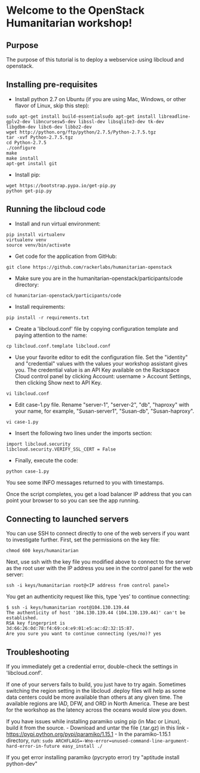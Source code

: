 Welcome to the OpenStack Humanitarian workshop!
===============================================

Purpose
-------
The purpose of this tutorial is to deploy a webservice using libcloud and openstack.

Installing pre-requisites
-------------------------

+ Install python 2.7 on Ubuntu (if you are using Mac, Windows, or other flavor of Linux, skip this step):
```
sudo apt-get install build-essentialsudo apt-get install libreadline-gplv2-dev libncursesw5-dev libssl-dev libsqlite3-dev tk-dev
libgdbm-dev libc6-dev libbz2-dev
wget http://python.org/ftp/python/2.7.5/Python-2.7.5.tgz
tar -xvf Python-2.7.5.tgz
cd Python-2.7.5
./configure
make
make install
apt-get install git
```
+ Install pip:
```
wget https://bootstrap.pypa.io/get-pip.py
python get-pip.py
```

Running the libcloud code
-------------------------

+ Install and run virtual environment:
```
pip install virtualenv
virtualenv venv
source venv/bin/activate
```
+ Get code for the application from GitHub:
```
git clone https://github.com/rackerlabs/humanitarian-openstack
```
+ Make sure you are in the humanitarian-openstack/participants/code directory:
```
cd humanitarian-openstack/participants/code
```
+ Install requirements:
```
pip install -r requirements.txt
```
+ Create a 'libcloud.conf' file by copying configuration template and paying attention to the name:
```
cp libcloud.conf.template libcloud.conf
```
+ Use your favorite editor to edit the configuration file. Set the "identity" and "credential" values with the values your workshop assistant gives you. The credential value is an API Key available on the Rackspace Cloud control panel by clicking Account: username > Account Settings, then clicking Show next to API Key.
```
vi libcloud.conf
```
+ Edit case-1.py file. Rename "server-1", "server-2", "db", "haproxy" with your name, for example, "Susan-server1", "Susan-db", "Susan-haproxy".
```
vi case-1.py
```
+ Insert the following two lines under the imports section:
```
import libcloud.security
libcloud.security.VERIFY_SSL_CERT = False
```
+ Finally, execute the code:
```
python case-1.py
```

You see some INFO messages returned to you with timestamps.

Once the script completes, you get a load balancer IP address that you can point your browser to so you can see the app running.


Connecting to launched servers
------------------------------

You can use SSH to connect directly to one of the web servers if you want to investigate further. First, set the permissions on the key file:
```
chmod 600 keys/humanitarian
```

Next, use ssh with the key file you modified above to connect to the server as the root user with the IP address you see in the control panel for the web server:
```
ssh -i keys/humanitarian root@<IP address from control panel>
```

You get an authenticity request like this, type 'yes' to continue connecting:
```
$ ssh -i keys/humanitarian root@104.130.139.44
The authenticity of host '104.130.139.44 (104.130.139.44)' can't be established.
RSA key fingerprint is 3d:66:26:0d:78:f4:69:c4:e9:01:e5:ac:d2:32:15:87.
Are you sure you want to continue connecting (yes/no)? yes
```


Troubleshooting
---------------

If you immediately get a credential error, double-check the settings in 'libcloud.conf'. 

If one of your servers fails to build, you just have to try again. Sometimes switching the region setting in the libcloud .deploy files will help as some data centers could be more available than others at any given time. The available regions are IAD, DFW, and ORD in North America. These are best for the workshop as the latency across the oceans would slow you down.

If you have issues while installing paramiko using pip (in Mac or Linux), build it from the source.
	- Download and untar the file (.tar.gz) in this link - https://pypi.python.org/pypi/paramiko/1.15.1
	- In the paramiko-1.15.1 directory, run:
	  ```
	  sudo ARCHFLAGS=-Wno-error=unused-command-line-argument-hard-error-in-future easy_install ./
	  ```


If you get error installing paramiko (pycrypto error) try  "aptitude install python-dev"

